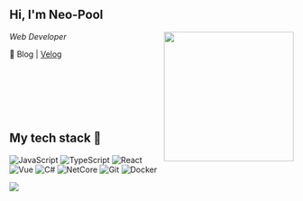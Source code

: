 <h2> Hi, I'm Neo-Pool</h2>
<img align='right' src="https://media.giphy.com/media/oOxSXI5D2cvc6kYSvw/giphy-downsized-large.gif" width="230">
<p><em>Web Developer</em></p>

📂 Blog | [Velog](https://velog.io/@tedlee-123)

<br /><br /><br /><br /><br />
<h2> My tech stack 🚀 </h2>

![JavaScript](https://img.shields.io/badge/-JavaScript-%23F7DF1C?style=for-the-badge&logo=javascript&logoColor=000000&labelColor=%23F7DF1C&color=%23FFCE5A)
![TypeScript](https://img.shields.io/badge/-TypeScript-007ACC?style=for-the-badge&logo=typescript&logoColor=white)
![React](https://img.shields.io/badge/-React-222222?style=for-the-badge&logo=react)
![Vue](https://img.shields.io/badge/-Vue-222222?style=for-the-badge&logo=vuedotjs)
![C#](https://img.shields.io/badge/-C%23-903ba7?style=for-the-badge&logo=csharp)
![NetCore](https://img.shields.io/badge/-NetCore-592c8d?style=for-the-badge&logo=dotnet)
![Git](https://img.shields.io/badge/-Git-F05032?style=for-the-badge&logo=git&logoColor=ffffff)
![Docker](https://img.shields.io/badge/-Docker-46a2f1?style=for-the-badge&logo=docker&logoColor=ffffff)

  <img src="https://github-readme-stats.vercel.app/api/top-langs/?username=devtedlee&hide=Markdown&custom_title=Neo-Pool's%20Most%20Used%20Languages&langs_count=6&layout=compact&theme=dark&card_width=380"/>

